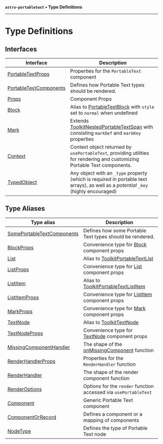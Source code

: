 **`astro-portabletext` • Type Definitions**

***

# Type Definitions

## Interfaces

| Interface | Description |
| ------ | ------ |
| [PortableTextProps](interfaces/PortableTextProps.md) | Properties for the `PortableText` component |
| [PortableTextComponents](interfaces/PortableTextComponents.md) | Defines how Portable Text types should be rendered. |
| [Props](interfaces/Props.md) | Component Props |
| [Block](interfaces/Block.md) | Alias to [PortableTextBlock](https://portabletext.github.io/types/interfaces/PortableTextBlock.html) with `style` set to `normal` when undefined |
| [Mark](interfaces/Mark.md) | Extends [ToolkitNestedPortableTextSpan](https://portabletext.github.io/toolkit/interfaces/ToolkitNestedPortableTextSpan.html) with consisting `markDef` and `markKey` properties |
| [Context](interfaces/Context.md) | Context object returned by `usePortableText`, providing utilities for rendering and customizing Portable Text components. |
| [TypedObject](interfaces/TypedObject.md) | Any object with an `_type` property (which is required in portable text arrays), as well as a _potential_ `_key` (highly encouraged) |

## Type Aliases

| Type alias | Description |
| ------ | ------ |
| [SomePortableTextComponents](type-aliases/SomePortableTextComponents.md) | Defines how some Portable Text types should be rendered. |
| [BlockProps](type-aliases/BlockProps.md) | Convenience type for [Block](interfaces/Block.md) component props |
| [List](type-aliases/List.md) | Alias to [ToolkitPortableTextList](https://portabletext.github.io/toolkit/types/ToolkitPortableTextList.html) |
| [ListProps](type-aliases/ListProps.md) | Convenience type for [List](type-aliases/List.md) component props |
| [ListItem](type-aliases/ListItem.md) | Alias to [ToolkitPortableTextListItem](https://portabletext.github.io/toolkit/interfaces/ToolkitPortableTextListItem.html) |
| [ListItemProps](type-aliases/ListItemProps.md) | Convenience type for [ListItem](type-aliases/ListItem.md) component props |
| [MarkProps](type-aliases/MarkProps.md) | Convenience type for [Mark](interfaces/Mark.md) component props |
| [TextNode](type-aliases/TextNode.md) | Alias to [ToolkitTextNode](https://portabletext.github.io/toolkit/interfaces/ToolkitTextNode.html) |
| [TextNodeProps](type-aliases/TextNodeProps.md) | Convenience type for [TextNode](type-aliases/TextNode.md) component props |
| [MissingComponentHandler](type-aliases/MissingComponentHandler.md) | The shape of the [onMissingComponent](interfaces/PortableTextProps.md#onMissingComponent) function |
| [RenderHandlerProps](type-aliases/RenderHandlerProps.md) | Properties for the `RenderHandler` function |
| [RenderHandler](type-aliases/RenderHandler.md) | The shape of the render component function |
| [RenderOptions](type-aliases/RenderOptions.md) | Options for the `render` function accessed via `usePortableText` |
| [Component](type-aliases/Component.md) | Generic Portable Text component |
| [ComponentOrRecord](type-aliases/ComponentOrRecord.md) | Defines a component or a mapping of components |
| [NodeType](type-aliases/NodeType.md) | Defines the type of Portable Text node |
